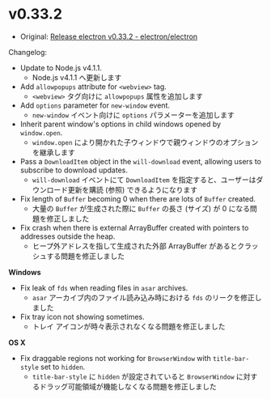 # v0.33.2

- Original: [Release electron v0.33.2 - electron/electron](https://github.com/electron/electron/releases/tag/v0.33.2)

Changelog:

- Update to Node.js v4.1.1.
  - Node.js v4.1.1 へ更新します
- Add `allowpopups` attribute for `<webview>` tag.
  - `<webview>` タグ向けに `allowpopups` 属性を追加します
- Add `options` parameter for `new-window` event.
  - `new-window` イベント向けに `options` パラメーターを追加します
- Inherit parent window's options in child windows opened by `window.open`.
  - `window.open` により開かれた子ウィンドウで親ウィンドウのオプションを継承します
- Pass a `DownloadItem` object in the `will-download` event, allowing users to subscribe to download updates.
  - `will-download` イベントにて `DownloadItem` を指定すると、ユーザーはダウンロード更新を購読 (参照) できるようになります
- Fix length of `Buffer` becoming 0 when there are lots of `Buffer` created.
  - 大量の `Buffer` が生成された際に `Buffer` の長さ (サイズ) が 0 になる問題を修正しました
- Fix crash when there is external ArrayBuffer created with pointers to addresses outside the heap.
  - ヒープ外アドレスを指して生成された外部 ArrayBuffer があるとクラッシュする問題を修正しました

**Windows**

- Fix leak of `fds` when reading files in `asar` archives.
  - `asar` アーカイブ内のファイル読み込み時における `fds` のリークを修正しました
- Fix tray icon not showing sometimes.
  - トレイ アイコンが時々表示されなくなる問題を修正しました

**OS X**

- Fix draggable regions not working for `BrowserWindow` with `title-bar-style` set to `hidden`.
  - `title-bar-style` に `hidden` が設定されていると `BrowserWindow` に対するドラッグ可能領域が機能しなくなる問題を修正しました
